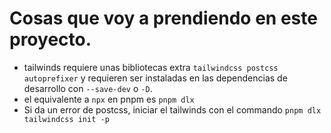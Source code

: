 # Cosas que voy a prendiendo en este proyecto.
- tailwinds requiere unas bibliotecas extra `tailwindcss postcss autoprefixer` y requieren ser instaladas en las dependencias de desarrollo con `--save-dev` o `-D`.
- el equivalente a `npx` en pnpm es `pnpm dlx`
- Si da un error de postcss, iniciar el tailwinds con el commando `pnpm dlx tailwindcss init -p`